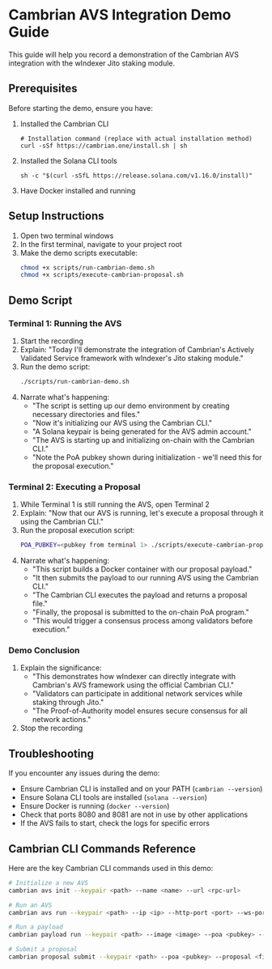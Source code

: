 # Cambrian AVS Integration Demo Guide

This guide will help you record a demonstration of the Cambrian AVS integration with the wIndexer Jito staking module.

## Prerequisites

Before starting the demo, ensure you have:

1. Installed the Cambrian CLI
   ```
   # Installation command (replace with actual installation method)
   curl -sSf https://cambrian.one/install.sh | sh
   ```

2. Installed the Solana CLI tools
   ```
   sh -c "$(curl -sSfL https://release.solana.com/v1.16.0/install)"
   ```

3. Have Docker installed and running

## Setup Instructions

1. Open two terminal windows
2. In the first terminal, navigate to your project root
3. Make the demo scripts executable:
   ```bash
   chmod +x scripts/run-cambrian-demo.sh
   chmod +x scripts/execute-cambrian-proposal.sh
   ```

## Demo Script

### Terminal 1: Running the AVS

1. Start the recording
2. Explain: "Today I'll demonstrate the integration of Cambrian's Actively Validated Service framework with wIndexer's Jito staking module."
3. Run the demo script:
   ```bash
   ./scripts/run-cambrian-demo.sh
   ```
4. Narrate what's happening:
   - "The script is setting up our demo environment by creating necessary directories and files."
   - "Now it's initializing our AVS using the Cambrian CLI."
   - "A Solana keypair is being generated for the AVS admin account."
   - "The AVS is starting up and initializing on-chain with the Cambrian CLI."
   - "Note the PoA pubkey shown during initialization - we'll need this for the proposal execution."

### Terminal 2: Executing a Proposal

1. While Terminal 1 is still running the AVS, open Terminal 2
2. Explain: "Now that our AVS is running, let's execute a proposal through it using the Cambrian CLI."
3. Run the proposal execution script:
   ```bash
   POA_PUBKEY=<pubkey from terminal 1> ./scripts/execute-cambrian-proposal.sh
   ```
4. Narrate what's happening:
   - "This script builds a Docker container with our proposal payload."
   - "It then submits the payload to our running AVS using the Cambrian CLI."
   - "The Cambrian CLI executes the payload and returns a proposal file."
   - "Finally, the proposal is submitted to the on-chain PoA program."
   - "This would trigger a consensus process among validators before execution."

### Demo Conclusion

1. Explain the significance:
   - "This demonstrates how wIndexer can directly integrate with Cambrian's AVS framework using the official Cambrian CLI."
   - "Validators can participate in additional network services while staking through Jito."
   - "The Proof-of-Authority model ensures secure consensus for all network actions."
2. Stop the recording

## Troubleshooting

If you encounter any issues during the demo:

- Ensure Cambrian CLI is installed and on your PATH (`cambrian --version`)
- Ensure Solana CLI tools are installed (`solana --version`)
- Ensure Docker is running (`docker --version`)
- Check that ports 8080 and 8081 are not in use by other applications
- If the AVS fails to start, check the logs for specific errors

## Cambrian CLI Commands Reference

Here are the key Cambrian CLI commands used in this demo:

```bash
# Initialize a new AVS
cambrian avs init --keypair <path> --name <name> --url <rpc-url>

# Run an AVS
cambrian avs run --keypair <path> --ip <ip> --http-port <port> --ws-port <port> --url <rpc-url>

# Run a payload
cambrian payload run --keypair <path> --image <image> --poa <pubkey> --url <rpc-url> --output <file>

# Submit a proposal
cambrian proposal submit --keypair <path> --poa <pubkey> --proposal <file> --url <rpc-url>
``` 